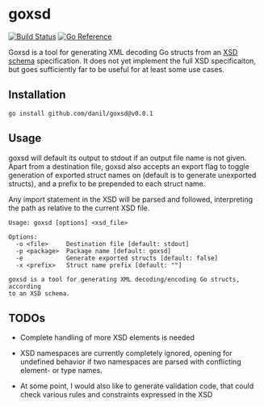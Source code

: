 # goxsd

[![Build Status](https://cloud.drone.io/api/badges/danil/goxsd/status.svg)](https://cloud.drone.io/danil/goxsd)
[![Go Reference](https://pkg.go.dev/badge/github.com/danil/goxsd.svg)](https://pkg.go.dev/github.com/danil/goxsd)

Goxsd is a tool for generating XML decoding Go structs from an [XSD schema](https://www.w3.org/TR/xmlschema11-1) specification. It does not yet implement the full XSD specificaiton, but goes sufficiently far to be useful for at least some use cases.

## Installation

    go install github.com/danil/goxsd@v0.0.1

## Usage

goxsd will default its output to stdout if an output file name is not given. Apart from a destination file, goxsd also accepts an export flag to toggle generation of exported struct names on (default is to generate unexported structs), and a prefix to be prepended to each struct name.

Any import statement in the XSD will be parsed and followed, interpreting the path as relative to the current XSD file.

```
Usage: goxsd [options] <xsd_file>

Options:
  -o <file>     Destination file [default: stdout]
  -p <package>  Package name [default: goxsd]
  -e            Generate exported structs [default: false]
  -x <prefix>   Struct name prefix [default: ""]

goxsd is a tool for generating XML decoding/encoding Go structs, according
to an XSD schema.
```

## TODOs

* Complete handling of more XSD elements is needed

* XSD namespaces are currently completely ignored, opening for undefined behavior if two namespaces are parsed with conflicting element- or type names.

* At some point, I would also like to generate validation code, that could check various rules and constraints expressed in the XSD
